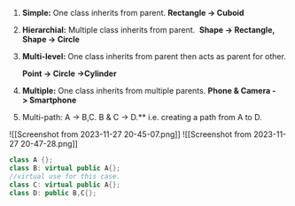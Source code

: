 1. **Simple:** One class inherits from parent. **Rectangle -> Cuboid**
    
2. **Hierarchial:** Multiple class inherits from parent. 
**Shape -> Rectangle, Shape -> Circle**
    
3. **Multi-level:** One class inherits from parent then acts as parent for other.
    
    **Point -> Circle ->Cylinder**
    
4. **Multiple:** One class inherits from multiple parents. **Phone & Camera -> Smartphone**
    
5. Multi-path: A -> B,C. B & C -> D.** i.e. creating a path from A to D.

![[Screenshot from 2023-11-27 20-45-07.png]]
    ![[Screenshot from 2023-11-27 20-47-28.png]]
```cpp
class A {};
class B: virtual public A{}; 
//virtual use for this case.
class C: virtual public A{};
class D: public B,C{};
```